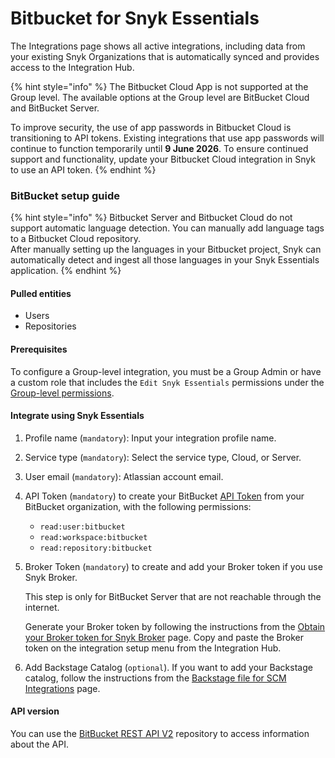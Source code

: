 # Bitbucket for Snyk Essentials

The Integrations page shows all active integrations, including data from your existing Snyk Organizations that is automatically synced and provides access to the Integration Hub.

{% hint style="info" %}
The Bitbucket Cloud App is not supported at the Group level. The available options at the Group level are BitBucket Cloud and BitBucket Server.

To improve security, the use of app passwords in Bitbucket Cloud is transitioning to API tokens. Existing integrations that use app passwords will continue to function temporarily until **9 June 2026**. To ensure continued support and functionality, update your Bitbucket Cloud integration in Snyk to use an API token.
{% endhint %}

### BitBucket setup guide

{% hint style="info" %}
Bitbucket Server and Bitbucket Cloud do not support automatic language detection. You can manually add language tags to a Bitbucket Cloud repository.\
After manually setting up the languages in your Bitbucket project, Snyk can automatically detect and ingest all those languages in your Snyk Essentials application.
{% endhint %}

#### Pulled entities <a href="#bitbucket-pulled-entities" id="bitbucket-pulled-entities"></a>

* Users
* Repositories

#### Prerequisites <a href="#azure-devops-integrate-using-snyk-apprisk" id="azure-devops-integrate-using-snyk-apprisk"></a>

To configure a Group-level integration, you must be a Group Admin or have a custom role that includes the `Edit Snyk Essentials` permissions under the [Group-level permissions](../../../snyk-platform-administration/user-roles/pre-defined-roles.md#group-level-permissions).

#### Integrate using Snyk Essentials <a href="#bitbucket-integrate-using-snyk-apprisk" id="bitbucket-integrate-using-snyk-apprisk"></a>

1. Profile name (`mandatory`): Input your integration profile name.
2. Service type (`mandatory`): Select the service type, Cloud, or Server.
3. User email (`mandatory`): Atlassian account email.
4. API Token (`mandatory`) to create your BitBucket [API Token](https://support.atlassian.com/bitbucket-cloud/docs/create-an-api-token/) from your BitBucket organization, with the following permissions:
   * `read:user:bitbucket`
   * `read:workspace:bitbucket`
   * `read:repository:bitbucket`
5.  Broker Token (`mandatory`) to create and add your Broker token if you use Snyk Broker.

    This step is only for BitBucket Server that are not reachable through the internet.

    Generate your Broker token by following the instructions from the [Obtain your Broker token for Snyk Broker](../../../enterprise-setup/snyk-broker/classic-broker/prepare-snyk-broker-for-deployment/obtain-the-tokens-required-to-set-up-snyk-broker.md) page. Copy and paste the Broker token on the integration setup menu from the Integration Hub.
6. Add Backstage Catalog (`optional`). If you want to add your Backstage catalog, follow the instructions from the [Backstage file for SCM Integrations](../application-context-for-scm-integrations/) page.

#### API version <a href="#bitbucket-api-version" id="bitbucket-api-version"></a>

You can use the [BitBucket REST API V2](https://developer.atlassian.com/bitbucket/api/2/reference/resource/) repository to access information about the API.
